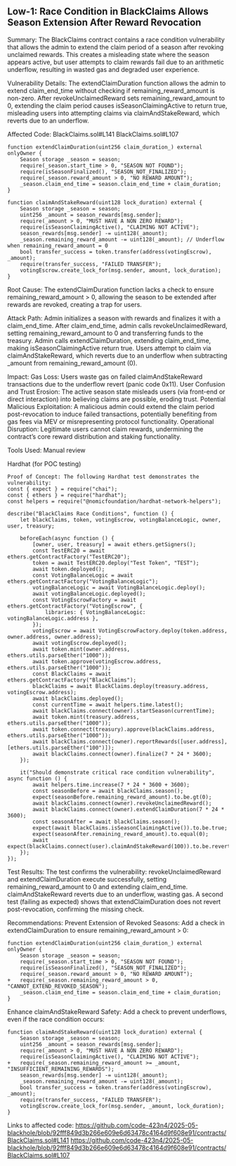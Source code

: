 ## Low-1: Race Condition in BlackClaims Allows Season Extension After Reward Revocation
Summary:
The BlackClaims contract contains a race condition vulnerability that allows the admin to extend the claim period of a season after revoking unclaimed rewards. This creates a misleading state where the season appears active, but user attempts to claim rewards fail due to an arithmetic underflow, resulting in wasted gas and degraded user experience.

Vulnerability Details:
The extendClaimDuration function allows the admin to extend claim_end_time without checking if remaining_reward_amount is non-zero. After revokeUnclaimedReward sets remaining_reward_amount to 0, extending the claim period causes isSeasonClaimingActive to return true, misleading users into attempting claims via claimAndStakeReward, which reverts due to an underflow.

Affected Code:
BlackClaims.sol#L141
BlackClaims.sol#L107
```solidity 
function extendClaimDuration(uint256 claim_duration_) external onlyOwner {
    Season storage _season = season;
    require(_season.start_time > 0, "SEASON NOT FOUND");
    require(isSeasonFinalized(), "SEASON_NOT_FINALIZED");
    require(_season.reward_amount > 0, "NO REWARD AMOUNT");
    _season.claim_end_time = season.claim_end_time + claim_duration;
}
```

```solidity
function claimAndStakeReward(uint128 lock_duration) external {
    Season storage _season = season;
    uint256 _amount = season_rewards[msg.sender];
    require(_amount > 0, "MUST HAVE A NON ZERO REWARD");
    require(isSeasonClaimingActive(), "CLAIMING NOT ACTIVE");
    season_rewards[msg.sender] -= uint128(_amount);
    _season.remaining_reward_amount -= uint128(_amount); // Underflow when remaining_reward_amount = 0
    bool transfer_success = token.transfer(address(votingEscrow), _amount);
    require(transfer_success, "FAILED TRANSFER");
    votingEscrow.create_lock_for(msg.sender, amount, lock_duration);
}
```
Root Cause: The extendClaimDuration function lacks a check to ensure remaining_reward_amount > 0, allowing the season to be extended after rewards are revoked, creating a trap for users.

Attack Path:
Admin initializes a season with rewards and finalizes it with a claim_end_time.
After claim_end_time, admin calls revokeUnclaimedReward, setting remaining_reward_amount to 0 and transferring funds to the treasury.
Admin calls extendClaimDuration, extending claim_end_time, making isSeasonClaimingActive return true.
Users attempt to claim via claimAndStakeReward, which reverts due to an underflow when subtracting _amount from remaining_reward_amount (0).

Impact:
Gas Loss: Users waste gas on failed claimAndStakeReward transactions due to the underflow revert (panic code 0x11).
User Confusion and Trust Erosion: The active season state misleads users (via front-end or direct interaction) into believing claims are possible, eroding trust.
Potential Malicious Exploitation: A malicious admin could extend the claim period post-revocation to induce failed transactions, potentially benefiting from gas fees via MEV or misrepresenting protocol functionality.
Operational Disruption: Legitimate users cannot claim rewards, undermining the contract’s core reward distribution and staking functionality.

Tools Used:
Manual review



Hardhat (for POC testing)
```solidity
Proof of Concept: The following Hardhat test demonstrates the vulnerability:
const { expect } = require("chai");
const { ethers } = require("hardhat");
const helpers = require("@nomicfoundation/hardhat-network-helpers");

describe("BlackClaims Race Conditions", function () {
    let blackClaims, token, votingEscrow, votingBalanceLogic, owner, user, treasury;

    beforeEach(async function () {
        [owner, user, treasury] = await ethers.getSigners();
        const TestERC20 = await ethers.getContractFactory("TestERC20");
        token = await TestERC20.deploy("Test Token", "TEST");
        await token.deployed();
        const VotingBalanceLogic = await ethers.getContractFactory("VotingBalanceLogic");
        votingBalanceLogic = await VotingBalanceLogic.deploy();
        await votingBalanceLogic.deployed();
        const VotingEscrowFactory = await ethers.getContractFactory("VotingEscrow", {
            libraries: { VotingBalanceLogic: votingBalanceLogic.address },
        });
        votingEscrow = await VotingEscrowFactory.deploy(token.address, owner.address, owner.address);
        await votingEscrow.deployed();
        await token.mint(owner.address, ethers.utils.parseEther("1000"));
        await token.approve(votingEscrow.address, ethers.utils.parseEther("1000"));
        const BlackClaims = await ethers.getContractFactory("BlackClaims");
        blackClaims = await BlackClaims.deploy(treasury.address, votingEscrow.address);
        await blackClaims.deployed();
        const currentTime = await helpers.time.latest();
        await blackClaims.connect(owner).startSeason(currentTime);
        await token.mint(treasury.address, ethers.utils.parseEther("1000"));
        await token.connect(treasury).approve(blackClaims.address, ethers.utils.parseEther("1000"));
        await blackClaims.connect(owner).reportRewards([user.address], [ethers.utils.parseEther("100")]);
        await blackClaims.connect(owner).finalize(7 * 24 * 3600);
    });

    it("Should demonstrate critical race condition vulnerability", async function () {
        await helpers.time.increase(7 * 24 * 3600 + 3600);
        const seasonBefore = await blackClaims.season();
        expect(seasonBefore.remaining_reward_amount).to.be.gt(0);
        await blackClaims.connect(owner).revokeUnclaimedReward();
        await blackClaims.connect(owner).extendClaimDuration(7 * 24 * 3600);
        const seasonAfter = await blackClaims.season();
        expect(await blackClaims.isSeasonClaimingActive()).to.be.true;
        expect(seasonAfter.remaining_reward_amount).to.equal(0);
        await expect(blackClaims.connect(user).claimAndStakeReward(100)).to.be.reverted;
    });
});
```

Test Results:
The test confirms the vulnerability: revokeUnclaimedReward and extendClaimDuration execute successfully, setting remaining_reward_amount to 0 and extending claim_end_time. claimAndStakeReward reverts due to an underflow, wasting gas.
A second test (failing as expected) shows that extendClaimDuration does not revert post-revocation, confirming the missing check.

Recommendations:
Prevent Extension of Revoked Seasons: Add a check in extendClaimDuration to ensure remaining_reward_amount > 0:
```solidity
function extendClaimDuration(uint256 claim_duration_) external onlyOwner {
    Season storage _season = season;
    require(_season.start_time > 0, "SEASON NOT FOUND");
    require(isSeasonFinalized(), "SEASON_NOT_FINALIZED");
    require(_season.reward_amount > 0, "NO REWARD AMOUNT");
+   require(_season.remaining_reward_amount > 0, "CANNOT_EXTEND_REVOKED_SEASON");
    _season.claim_end_time = season.claim_end_time + claim_duration;
}
```


Enhance claimAndStakeReward Safety: Add a check to prevent underflows, even if the race condition occurs:
```solidity
function claimAndStakeReward(uint128 lock_duration) external {
    Season storage _season = season;
    uint256 _amount = season_rewards[msg.sender];
    require(_amount > 0, "MUST HAVE A NON ZERO REWARD");
    require(isSeasonClaimingActive(), "CLAIMING NOT ACTIVE");
+   require(_season.remaining_reward_amount >= _amount, "INSUFFICIENT_REMAINING_REWARDS");
    season_rewards[msg.sender] -= uint128(_amount);
    _season.remaining_reward_amount -= uint128(_amount);
    bool transfer_success = token.transfer(address(votingEscrow), _amount);
    require(transfer_success, "FAILED TRANSFER");
    votingEscrow.create_lock_for(msg.sender, _amount, lock_duration);
}
```

Links to affected code:
https://github.com/code-423n4/2025-05-blackhole/blob/92fff849d3b266e609e6d63478c4164d9f608e91/contracts/BlackClaims.sol#L141
https://github.com/code-423n4/2025-05-blackhole/blob/92fff849d3b266e609e6d63478c4164d9f608e91/contracts/BlackClaims.sol#L107
